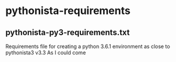 # pythonista-requirements

## pythonista-py3-requirements.txt
Requirements file for creating a python 3.6.1 environment as close to pythonista3 v3.3 As I could come

